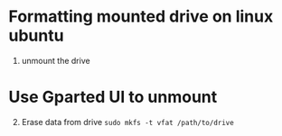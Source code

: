 # Formatting mounted drive on linux ubuntu

1. unmount the drive
 # Use Gparted UI to unmount
2. Erase data from drive
 `sudo mkfs -t vfat /path/to/drive`
